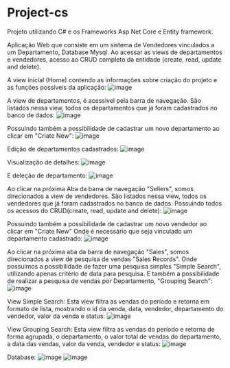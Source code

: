 # Project-cs

Projeto utilizando C# e os Frameworks Asp Net Core e Entity framework.

Aplicação Web que consiste em um sistema de Vendedores vinculados a um Departamento, Database Mysql.
Ao acessar as views de departamentos e vendedores, acesso ao CRUD completo da entidade (create, read, update and delete).

A view inicial (Home) contendo as informações sobre criação do projeto e as funções possíveis da aplicação:
![image](https://github.com/kauanmeira/Project-cs/assets/114404211/ce629c4b-c458-4759-ac20-846e3ed95f0a)

A view de departamentos, é acessível pela barra de navegação.
São listados nessa view, todos os departamentos que já foram cadastrados no banco de dados:
![image](https://github.com/kauanmeira/Project-cs/assets/114404211/77958377-32ce-41d8-968f-8e17e115fdbb)

Possuindo também a possibilidade de cadastrar um novo departamento ao clicar em "Criate New":
![image](https://github.com/kauanmeira/Project-cs/assets/114404211/6e63fa54-066a-4cd0-a0af-498883aa0aa0)

Edição de departamentos cadastrados:
![image](https://github.com/kauanmeira/Project-cs/assets/114404211/85bf4700-7037-49e6-8535-e2b5df445197)

Visualização de detalhes:
![image](https://github.com/kauanmeira/Project-cs/assets/114404211/17cafa89-a754-4cf1-b0d3-465060d8d435)

E deleção de departamento:
![image](https://github.com/kauanmeira/Project-cs/assets/114404211/72910c74-bf45-423c-b8bf-6636a2c7a0f9)

Ao clicar na próxima Aba da barra de navegação "Sellers", somos direcionados a view de vendedores.
São listados nessa view, todos os vendedores que já foram cadastrados no banco de dados.
Possuindo todos os acessos do CRUD(create, read, update and delete):
![image](https://github.com/kauanmeira/Project-cs/assets/114404211/a5a7c620-df57-40f7-88c8-b9073560eaef)

Possuindo também a possibilidade de cadastrar um novo vendedor ao clicar em "Criate New"
Onde é necessário que seja vinculado um departamento cadastrado:
![image](https://github.com/kauanmeira/Project-cs/assets/114404211/3c55e769-ce77-498f-8223-c302c53bc2b0)

Ao clicar na próxima aba da barra de navegação "Sales", somos direcionados a view de pesquisa de vendas "Sales Records".
Onde possuímos a possibilidade de fazer uma pesquisa simples "Simple Search", utilizando apenas critério de data para pesquisa.
E também a possibilidade de realizar a pesquisa de vendas por Departamento, "Grouping Search":
![image](https://github.com/kauanmeira/Project-cs/assets/114404211/6dc60630-9084-451c-bc09-5d9e9d3e29df)

View Simple Search:
Esta view filtra as vendas do período e retorna em formato de lista, mostrando o id da venda, data, vendedor, departamento do vendedor, valor da venda e status:
![image](https://github.com/kauanmeira/Project-cs/assets/114404211/53b9ceef-710c-4222-9ea3-bde54b1f6b7e)

View Grouping Search:
Esta view filtra as vendas do período e retorna de forma agrupada, o departamento, o valor total de vendas do departamento, a data das vendas, valor da venda, vendedor e status:
![image](https://github.com/kauanmeira/Project-cs/assets/114404211/a85d6b3e-b893-4d2d-845c-eff858b47903)

Database:
![image](https://github.com/kauanmeira/Project-cs/assets/114404211/c47291bb-54d5-4426-a7e4-564eb43dd37f)
![image](https://github.com/kauanmeira/Project-cs/assets/114404211/e5f0083c-f489-44d7-a5ab-26323c63bf31)
















